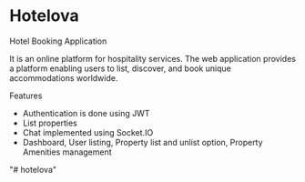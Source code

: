 # Hotelova
Hotel Booking Application

It is an online platform for hospitality services. The web application provides
a platform enabling users to list, discover, and book unique accommodations
worldwide.

Features		

<ul>
<li>Authentication is done using JWT</li>
<li>List properties</li>
<li>Chat implemented using Socket.IO</li>
<li>Dashboard, User listing, Property list and unlist option, Property Amenities management </li>
</ul>












 
"# hotelova" 

